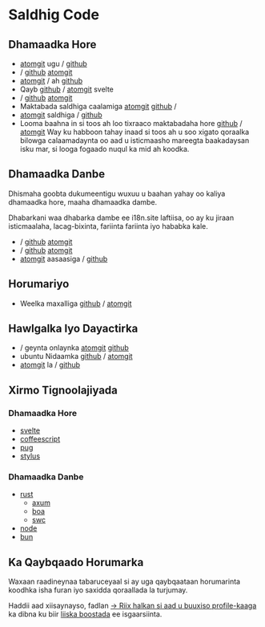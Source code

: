 # Saldhig Code

## Dhamaadka Hore

* [atomgit](https://atomgit.com/i18n/proto) ugu / [github](https://github.com/i18n-site/site)
* / [github](https://github.com/i18n-site/md) [atomgit](https://atomgit.com/i18n/md)
* [atomgit](https://atomgit.com/i18n/18x) / ah [github](https://github.com/i18n-site/18x)
* Qayb [github](https://github.com/i18n-site/plugin) / [atomgit](https://atomgit.com/i18n/plugin) svelte
* / [github](https://github.com/i18n-site/proto) [atomgit](https://atomgit.com/i18n/proto)
* Maktabada saldhiga caalamiga [atomgit](https://atomgit.com/i18n/lib) [github](https://github.com/i18n-site/lib) /
* [atomgit](https://atomgit.com/i18n/ie) saldhiga / [github](https://github.com/i18n-site/ie)
* Looma baahna in si toos ah loo tixraaco maktabadaha hore [github](https://github.com/i18n-site/x) / [atomgit](https://atomgit.com/i18n/x)
  Way ku habboon tahay inaad si toos ah u soo xigato qoraalka bilowga calaamadaynta oo aad u isticmaasho mareegta baakadaysan isku mar, si looga fogaado nuqul ka mid ah koodka.

## Dhamaadka Danbe

Dhismaha goobta dukumeentigu wuxuu u baahan yahay oo kaliya dhamaadka hore, maaha dhamaadka dambe.

Dhabarkani waa dhabarka dambe ee i18n.site laftiisa, oo ay ku jiraan isticmaalaha, lacag-bixinta, fariinta fariinta iyo hababka kale.

* / [github](https://github.com/i18n-api/srv) [atomgit](https://atomgit.com/i18n-api/srv)
* / [github](https://github.com/i18n-api/pub) [atomgit](https://atomgit.com/i18n-api/pub)
* [atomgit](https://atomgit.com/i18n/rust) aasaasiga / [github](https://github.com/i18n-site/rust)

## Horumariyo

* Weelka maxalliga [github](https://github.com/i18n-api/srv.docker) / [atomgit](https://atomgit.com/i18n-api/srv.docker)

## Hawlgalka Iyo Dayactirka

* / geynta onlaynka [atomgit](https://atomgit.com/i18n-ops/ops) [github](https://github.com/i18n-ops/ops)
* ubuntu Nidaamka [github](https://github.com/i18n-ops/ubuntu) / [atomgit](https://atomgit.com/i18n-ops/ubuntu)
* [atomgit](https://atomgit.com/i18n/cron) la / [github](https://github.com/i18n-cron/cron)

## Xirmo Tignoolajiyada

### Dhamaadka Hore

* [svelte](//svelte.dev)
* [coffeescript](//coffeescript.org)
* [pug](https://github.com/pugjs/pug)
* [stylus](https://stylus.com)

### Dhamaadka Danbe

* [rust](//rust.org)
  * [axum](//github.com/tokio-rs/axum)
  * [boa](//github.com/boa-dev/boa)
  * [swc](//swc.rs)
* [node](//nodejs.org)
* [bun](//bun.dev)

## Ka Qaybqaado Horumarka

Waxaan raadineynaa tabaruceyaal si ay uga qaybqaataan horumarinta koodhka isha furan iyo saxidda qoraallada la turjumay.

Haddii aad xiisaynayso, fadlan [→ Riix halkan si aad u buuxiso profile-kaaga](https://ggl.link/i18n) ka dibna ku biir [liiska boostada](https://groups.google.com/u/2/g/i18n-site) ee isgaarsiinta.